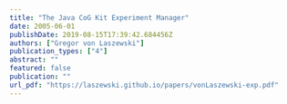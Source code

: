 ```yaml
---
title: "The Java CoG Kit Experiment Manager"
date: 2005-06-01
publishDate: 2019-08-15T17:39:42.684456Z
authors: ["Gregor von Laszewski"]
publication_types: ["4"]
abstract: ""
featured: false
publication: ""
url_pdf: "https://laszewski.github.io/papers/vonLaszewski-exp.pdf"
---
```



